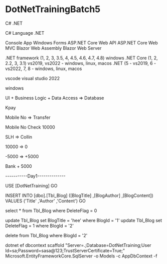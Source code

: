 # DotNetTrainingBatch5

C# .NET

C# Language
.NET 

Console App
Windows Forms
ASP.NET Core Web API
ASP.NET Core Web MVC
Blazor Web Assembly
Blazor Web Server

.NET framework (1, 2, 3, 3.5, 4, 4.5, 4.6, 4.7, 4.8) windows
.NET Core (1, 2, 2.2, 3, 3.1) vs2019, vs2022 - windows, linux, macos
.NET (5 - vs2019, 6 - vs2022, 7, 8 - windows, linux, macos

vscode
visual studio 2022 

windows

UI + Business Logic + Data Access => Database

Kpay

Mobile No => Transfer 

Mobile No Check
10000

SLH => Collin

10000 => 0

-5000 => +5000

Bank + 5000

-----------Day1--------------

USE [DotNetTraining]
GO

INSERT INTO [dbo].[Tbl_Blog]
           ([BlogTitle]
           ,[BlogAuthor]
           ,[BlogContent])
     VALUES
           ('Title'
           ,'Author'
           ,'Content')
GO

select * from Tbl_Blog where DeleteFlag = 0

update Tbl_Blog set BlogTitle = 'hee' where BlogId = '1'
update Tbl_Blog set DeleteFlag = 1 where BlogId = '2'

delete from Tbl_Blog where BlogId = '2'


dotnet ef dbcontext scaffold "Server=.;Database=DotNetTraining;User Id=sa;Password=sasa@123;TrustServerCertificate=True;" Microsoft.EntityFrameworkCore.SqlServer -o Models -c AppDbContext -f
